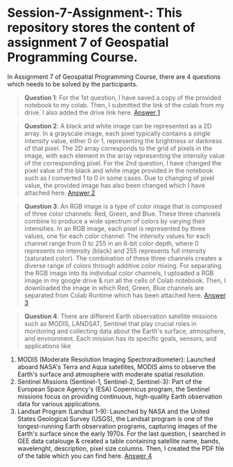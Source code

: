 # Session-7-Assignment-: This repository stores the content of assignment 7 of Geospatial Programming Course.

In Assignment 7 of Geospatial Programming Course, there are 4 questions which needs to be solved by the participants. 

>**Question 1**: For the 1st question, I have saved a copy of the provided notebook to my colab. Then, I submitted the link of the colab from my drive. I also added the drive link here.
[Answer 1](https://colab.research.google.com/drive/1SF0jV0fmSkXpIC7lS0lM1l14Fdy5KUJ6?usp=sharing
)

>**Question 2**: A black and white image can be represented as a 2D array. In a grayscale image, each pixel typically contains a single intensity value, either 0 or 1, representing the brightness or darkness of that pixel. The 2D array corresponds to the grid of pixels in the image, with each element in the array representing the intensity value of the corresponding pixel. For the 2nd question, I have changed the pixel value of the black and white image provided in the notebook such as I converted 1 to 0 in some cases. Due to changing of pixel value, the provided image has also been changed which I have attached here.
[Answer 2](https://github.com/t-anikaa/Session-7-Assignment-/blob/main/Image(2).png)

>**Question 3**: An RGB image is a type of color image that is composed of three color channels: Red, Green, and Blue. These three channels combine to produce a wide spectrum of colors by varying their intensities. In an RGB image, each pixel is represented by three values, one for each color channel. The intensity values for each channel range from 0 to 255 in an 8-bit color depth, where 0 represents no intensity (black) and 255 represents full intensity (saturated color). The combination of these three channels creates a diverse range of colors through additive color mixing. For separating the RGB image into its individual color channels, I uploaded a RGB image in my google drive & run all the cells of Colab notebook. Then, I downloaded the image in which Red, Green, Blue channels are separated from Colab Runtime which has been attached here.
[Answer 3](https://github.com/t-anikaa/Session-7-Assignment-/blob/main/separated_R_G_B.png)

>**Question 4**: There are different Earth observation satellite missions such as MODIS, LANDSAT, Sentinel that play crucial roles in monitoring and collecting data about the Earth's surface, atmosphere, and environment. Each mission has its specific goals, sensors, and applications like
1. MODIS (Moderate Resolution Imaging Spectroradiometer): Launched aboard NASA's Terra and Aqua satellites, MODIS aims to observe the Earth's surface and atmosphere with moderate spatial resolution.
2. Sentinel Missions (Sentinel-1, Sentinel-2, Sentinel-3): Part of the European Space Agency's (ESA) Copernicus program, the Sentinel missions focus on providing continuous, high-quality Earth observation data for various applications.
3. Landsat Program (Landsat 1-9): Launched by NASA and the United States Geological Survey (USGS), the Landsat program is one of the longest-running Earth observation programs, capturing images of the Earth's surface since the early 1970s.
For the last question, I searched in GEE data catalouge & created a table containing satellite name, bands, wavelenght, description, pixel size columns. Then, I created the PDF file of the table which you can find here.
[Answer 4](https://github.com/t-anikaa/Session-7-Assignment-/blob/main/Assignment%207%20table.pdf)
